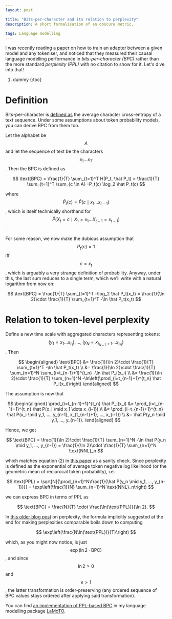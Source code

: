 ```yaml
---
layout: post

title: "Bits-per-character and its relation to perplexity"
description: A short formalisation of an obscure metric.

tags: Language modelling
---
```

I was recently reading [a paper](https://arxiv.org/abs/2405.07883) on how to train an adapter between a given model and any tokeniser, and noticed that they measured their causal language modelling performance in *bits-per-character (BPC)* rather than the more standard *perplexity (PPL)* with no citation to show for it. Let's dive into that!

1. dummy
{:toc}

# Definition
Bits-per-character is [defined as](https://datascience.stackexchange.com/a/94467/141432) the average character cross-entropy of a text sequence. Under some assumptions about
token probability models, you can derive BPC from them too.

Let the alphabet be $$A$$ and let the sequence of text be the characters $$x_1 ... x_T$$. Then the BPC is defined as

$$
    \text{BPC} = \frac{1}{T} \sum_{t=1}^T H(P_t, \hat P_t) = \frac{1}{T} \sum_{t=1}^T \sum_{c \in A} -P_t(c) \log_2 \hat P_t(c)
$$

where $$\hat P_t(c) = \hat P(c \mid x_1 \dots x_{t-1})$$, which is itself technically shorthand for $$\hat P(X_t = c \mid X_1 = x_1 \dots X_{t-1} = x_{t-1})$$.

For some reason, we now make the dubious assumption that $$P_t(c) = 1$$ iff $$c = x_t$$, which is arguably a very strange definition of probability. Anyway, under this, the last sum reduces to a single term, which we'll write with a natural logarithm from now on:

$$
    \text{BPC} = \frac{1}{T} \sum_{t=1}^T -\log_2 \hat P_t(x_t) = \frac{1}{\ln 2}\cdot \frac{1}{T} \sum_{t=1}^T -\ln \hat P_t(x_t)
$$

# Relation to token-level perplexity
Define a new time scale with aggregated characters representing tokens: $$(y_1 = x_1 ... x_{t_1}), ..., (y_N = x_{t_{N-1}+1} ... x_{t_N})$$.
Then

$$
\begin{aligned}
    \text{BPC} &= \frac{1}{\ln 2}\cdot \frac{1}{T} \sum_{t=1}^T -\ln \hat P_t(x_t) \\
        &= \frac{1}{\ln 2}\cdot \frac{1}{T} \sum_{n=1}^N \sum_{i=t_{n-1}+1}^{t_n} -\ln \hat P_i(x_i) \\
        &= \frac{1}{\ln 2}\cdot \frac{1}{T} \sum_{n=1}^N -\ln\left(\prod_{i=t_{n-1}+1}^{t_n} \hat P_i(x_i)\right)
\end{aligned}
$$

The assumption is now that

$$
\begin{aligned}
    \prod_{i=t_{n-1}+1}^{t_n} \hat P_i(x_i) &= \prod_{i=t_{n-1}+1}^{t_n} \hat P(x_i \mid x_1 \dots x_{i-1}) \\
                                            &= \prod_{i=t_{n-1}+1}^{t_n} \hat P(x_i \mid y_1, ..., y_{n-1}, x_{t_{n-1}+1}, ..., x_{i-1}) \\
                                            &= \hat P(y_n \mid y_1, ..., y_{n-1}).
\end{aligned}
$$

Hence, we get

$$
    \text{BPC} = \frac{1}{\ln 2}\cdot \frac{1}{T} \sum_{n=1}^N -\ln \hat P(y_n \mid y_1, ..., y_{n-1})  = \frac{1}{\ln 2}\cdot \frac{1}{T} \sum_{n=1}^N \text{NNL}_n
$$

which matches equation (2) in [this paper](https://arxiv.org/pdf/2404.09937) as a sanity check. Since perplexity is defined as the exponential of average token negative log likelihood (or the geometric mean of reciprocal token probability), i.e.

$$
    \text{PPL} = \sqrt[N]{\prod_{n=1}^N\frac{1}{\hat P(y_n \mid y_1, ..., y_{n-1})}} = \exp\left(\frac{1}{N} \sum_{n=1}^N \text{NNL}_n\right)
$$

we can express BPC in terms of PPL as

$$
    \text{BPC} = \frac{N}{T} \cdot \frac{\ln(\text{PPL})}{\ln 2}.
$$

In [this older blog post](https://sjmielke.com/comparing-perplexities.htm) on perplexity, the formula implicitly suggested at the end for making perplexities comparable boils down to computing 

$$
    \exp\left(\frac{N\ln(\text{PPL})}{T}\right)
$$

which, as you might now notice, is just $$\exp(\ln 2\cdot\text{BPC})$$, and since $$\ln 2 > 0$$ and $$e > 1$$, the latter transformation is order-preserving (any ordered sequence of BPC values stays ordered after applying said transformation).

You can find [an implementation of PPL-based BPC](https://github.com/bauwenst/LaMoTO/blob/master/src/lamoto/measuring/bpc.py) in my language modelling package [LaMoTO](https://github.com/bauwenst/LaMoTO).